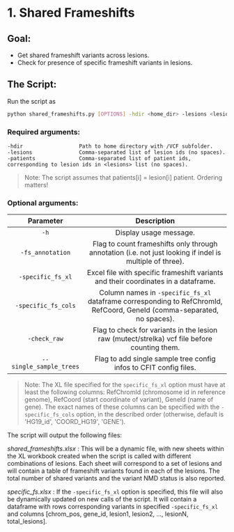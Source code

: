# 1. Shared Frameshifts

## Goal:
- Get shared frameshift variants across lesions.
- Check for presence of specific frameshift variants in lesions.

## The Script:
Run the script as
```bash
python shared_frameshifts.py [OPTIONS] -hdir <home_dir> -lesions <lesions_list> -patients <patients_list>
```

### Required arguments:
```
-hdir                  Path to home directory with /VCF subfolder.
-lesions               Comma-separated list of lesion ids (no spaces).
-patients              Comma-separated list of patient ids, corresponding to lesion ids in <lesions> list (no spaces). 
```

> Note: The script assumes that patients[i] = lesion[i] patient. Ordering matters!


### Optional arguments:

| Parameter                 | Description   |	
| :----------------------------------------: | :------: |
| `-h` | Display usage message. |
| `-fs_annotation`| Flag to count frameshifts only through annotation (i.e. not just looking if indel is multiple of three).
| `-specific_fs_xl` | Excel file with specific frameshift variants and their coordinates in a dataframe. |
| `-specific_fs_cols` | Column names in `-specific_fs_xl` dataframe corresponding to RefChromId, RefCoord, GeneId (comma-separated, no spaces).  |
| `-check_raw` | Flag to check for variants in the lesion raw (mutect/strelka) vcf file before counting them.
| `--single_sample_trees` | Flag to add single sample tree config infos to CFIT config files. |

> Note: The XL file specified for the `specific_fs_xl` option must have at least the following columns: RefChromId (chromosome id in reference genome), RefCoord (start coordinate of variant), GeneId (name of gene). The exact names of these columns can be specified with the `-specific_fs_cols` option, in the described order (otherwise, default is 'HG19_id', 'COORD_HG19', 'GENE'). 

The script will output the following files:

*shared_frameshifts.xlsx* : This will be a dynamic file, with new sheets within the XL workbook created when the script is called with different combinations of lesions. Each sheet will correspond to a set of lesions and will contain a table of frameshift variants found in each of the lesions. The total number of shared variants and the variant NMD status is also reported.

*specific_fs.xlsx* : If the `-specific_fs_xl` option is specified, this file will also be dynamically updated on new calls of the script. It will contain a dataframe with rows corresponding variants in specified `-specific_fs_xl` and  columns 
[chrom_pos, gene_id, lesion1, lesion2, ...,	lesionN, total_lesions].

